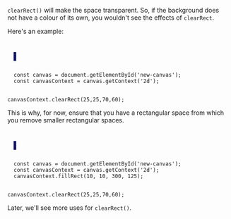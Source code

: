 `clearRect()` will make the space
transparent. So, if the background does
not have a colour of its own, you wouldn't
see the effects of `clearRect`.

Here's an example:

<codeblock language="javascript" type="lesson">
<code>
<panel language="html">
  <canvas id="new-canvas" width="400px" height="100px" style="border: 3px solid midnightblue;"></canvas>
</panel>
<panel language="javascript">
  const canvas = document.getElementById('new-canvas');
  const canvasContext = canvas.getContext('2d');

  canvasContext.clearRect(25,25,70,60);
</panel>
</code>
</codeblock>

This is why, for now, ensure that you
have a rectangular space from which
you remove smaller rectangular spaces.

<codeblock language="javascript" type="lesson">
<code>
<panel language="html">
  <canvas id="new-canvas" width="400px" height="100px" style="border: 3px solid midnightblue;"></canvas>
</panel>
<panel language="javascript">
  const canvas = document.getElementById('new-canvas');
  const canvasContext = canvas.getContext('2d');
  canvasContext.fillRect(10, 10, 300, 125);

  canvasContext.clearRect(25,25,70,60);
</panel>
</code>
</codeblock>

Later, we'll see more uses for
`clearRect()`.